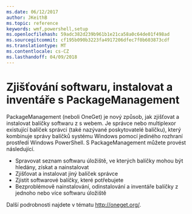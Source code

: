 ```yaml
---
ms.date: 06/12/2017
author: JKeithB
ms.topic: reference
keywords: wmf,powershell,setup
ms.openlocfilehash: 59adc382d239b961b1e21ca58a0c64de01f498ad
ms.sourcegitcommit: cf195b090b3223fa4917206dfec7f0b603873cdf
ms.translationtype: MT
ms.contentlocale: cs-CZ
ms.lasthandoff: 04/09/2018
---
```

# <a name="software-discovery-install-and-inventory-with-packagemanagement"></a>Zjišťování softwaru, instalovat a inventáře s PackageManagement

PackageManagement (neboli OneGet) je nový způsob, jak zjišťovat a instalovat balíčky softwaru z s webem. Je správce nebo multiplexor existující balíček správci (také nazývané poskytovatelé balíčku), který kombinuje správy balíčků systému Windows pomocí jediného rozhraní prostředí Windows PowerShell. S PackageManagement můžete provést následující.

-   Spravovat seznam softwaru úložiště, ve kterých balíčky mohou být hledány, získat a nainstalovat
-   Zjišťovat a instalovat jiný balíček správce
-   Zjistit softwarové balíčky, které potřebujete
-   Bezproblémově nainstalování, odinstalování a inventáře balíčky z jednoho nebo více softwaru úložiště

Další podrobnosti najdete v tématu http://oneget.org/.